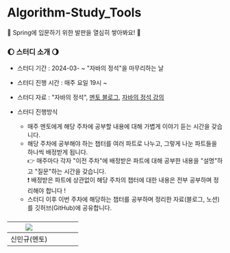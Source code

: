 # Algorithm-Study_Tools

🐣 Spring에 입문하기 위한 발판을 열심히 쌓아봐요! 🐥

### 🌔 스터디 소개 🌖
* 스터디 기간 : 2024-03- ~ "자바의 정석"을 마무리하는 날

* 스터디 진행 시간 : 매주 요일 19시 ~

* 스터디 자료 : "자바의 정석", [멘토 블로그](https://ukym-tistory.tistory.com/category/%08Study/Study%20%3C%EC%9E%90%EB%B0%94%EC%9D%98%20%EC%A0%95%EC%84%9D%3E), [자바의 정석 강의](https://www.youtube.com/watch?v=oJlCC1DutbA&list=PLW2UjW795-f6xWA2_MUhEVgPauhGl3xIp)

* 스터디 진행방식
  * 매주 멘토에게 해당 주차에 공부할 내용에 대해 가볍게 이야기 듣는 시간을 갖습니다.
  * 해당 주차에 공부해야 하는 챕터를 여러 파트로 나누고, 그렇게 나눈 파트들을 하나씩 배정받게 됩니다. <br>
  👉 매주마다 각자 "이전 주차"에 배정받은 파트에 대해 공부한 내용을 "설명"하고 "질문"하는 시간을 갖습니다. <br>
  ❗ 배정받은 파트에 상관없이 해당 주차의 챕터에 대한 내용은 전부 공부하며 정리해야 합니다 ! 
  * 스터디 이후 이번 주차에 해당하는 챕터를 공부하며 정리한 자료(블로그, 노션)를 깃허브(GitHub)에 공유합니다.

### 
| [<img src="https://github.com/UykM.png">](https://github.com/UykM) | | | | |
|:---:|:---:|:---:|:---:|:---:
신민규(멘토)| | | |
